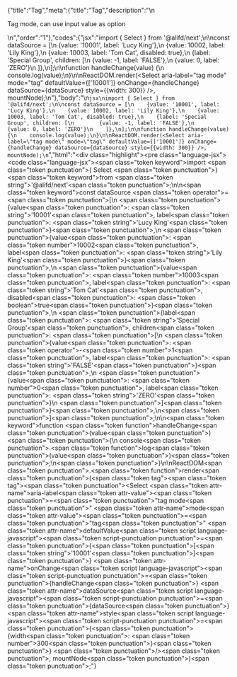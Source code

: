 {"title":"Tag","meta":{"title":"Tag","description":"\n<p>Tag mode, can use input value as option</p>\n","order":"1"},"codes":{"jsx":"import { Select } from '@alifd/next';\n\nconst dataSource = [\n    {value: '10001', label: 'Lucy King'},\n    {value: 10002, label: 'Lily King'},\n    {value: 10003, label: 'Tom Cat', disabled: true},\n    {label: 'Special Group', children: [\n        {value: -1, label: 'FALSE'},\n        {value: 0, label: 'ZERO'}\n    ]},\n];\n\nfunction handleChange(value) {\n    console.log(value);\n}\n\nReactDOM.render(<Select aria-label=\"tag mode\" mode=\"tag\" defaultValue={['10001']} onChange={handleChange} dataSource={dataSource} style={{width: 300}} />, mountNode);\n"},"body":"\n````jsx\nimport { Select } from '@alifd/next';\n\nconst dataSource = [\n    {value: '10001', label: 'Lucy King'},\n    {value: 10002, label: 'Lily King'},\n    {value: 10003, label: 'Tom Cat', disabled: true},\n    {label: 'Special Group', children: [\n        {value: -1, label: 'FALSE'},\n        {value: 0, label: 'ZERO'}\n    ]},\n];\n\nfunction handleChange(value) {\n    console.log(value);\n}\n\nReactDOM.render(<Select aria-label=\"tag mode\" mode=\"tag\" defaultValue={['10001']} onChange={handleChange} dataSource={dataSource} style={{width: 300}} />, mountNode);\n````","html":"<script>(function(){'use strict';\n\nvar _next = require('@alifd/next');\n\nvar dataSource = [{ value: '10001', label: 'Lucy King' }, { value: 10002, label: 'Lily King' }, { value: 10003, label: 'Tom Cat', disabled: true }, { label: 'Special Group', children: [{ value: -1, label: 'FALSE' }, { value: 0, label: 'ZERO' }] }];\n\nfunction handleChange(value) {\n    console.log(value);\n}\n\nReactDOM.render(React.createElement(_next.Select, { 'aria-label': 'tag mode', mode: 'tag', defaultValue: ['10001'], onChange: handleChange, dataSource: dataSource, style: { width: 300 } }), mountNode);})()</script><div class=\"highlight\"><pre class=\"language-jsx\"><code class=\"language-jsx\"><span class=\"token keyword\">import</span> <span class=\"token punctuation\">{</span> Select <span class=\"token punctuation\">}</span> <span class=\"token keyword\">from</span> <span class=\"token string\">'@alifd/next'</span><span class=\"token punctuation\">;</span>\n\n<span class=\"token keyword\">const</span> dataSource <span class=\"token operator\">=</span> <span class=\"token punctuation\">[</span>\n    <span class=\"token punctuation\">{</span>value<span class=\"token punctuation\">:</span> <span class=\"token string\">'10001'</span><span class=\"token punctuation\">,</span> label<span class=\"token punctuation\">:</span> <span class=\"token string\">'Lucy King'</span><span class=\"token punctuation\">}</span><span class=\"token punctuation\">,</span>\n    <span class=\"token punctuation\">{</span>value<span class=\"token punctuation\">:</span> <span class=\"token number\">10002</span><span class=\"token punctuation\">,</span> label<span class=\"token punctuation\">:</span> <span class=\"token string\">'Lily King'</span><span class=\"token punctuation\">}</span><span class=\"token punctuation\">,</span>\n    <span class=\"token punctuation\">{</span>value<span class=\"token punctuation\">:</span> <span class=\"token number\">10003</span><span class=\"token punctuation\">,</span> label<span class=\"token punctuation\">:</span> <span class=\"token string\">'Tom Cat'</span><span class=\"token punctuation\">,</span> disabled<span class=\"token punctuation\">:</span> <span class=\"token boolean\">true</span><span class=\"token punctuation\">}</span><span class=\"token punctuation\">,</span>\n    <span class=\"token punctuation\">{</span>label<span class=\"token punctuation\">:</span> <span class=\"token string\">'Special Group'</span><span class=\"token punctuation\">,</span> children<span class=\"token punctuation\">:</span> <span class=\"token punctuation\">[</span>\n        <span class=\"token punctuation\">{</span>value<span class=\"token punctuation\">:</span> <span class=\"token operator\">-</span><span class=\"token number\">1</span><span class=\"token punctuation\">,</span> label<span class=\"token punctuation\">:</span> <span class=\"token string\">'FALSE'</span><span class=\"token punctuation\">}</span><span class=\"token punctuation\">,</span>\n        <span class=\"token punctuation\">{</span>value<span class=\"token punctuation\">:</span> <span class=\"token number\">0</span><span class=\"token punctuation\">,</span> label<span class=\"token punctuation\">:</span> <span class=\"token string\">'ZERO'</span><span class=\"token punctuation\">}</span>\n    <span class=\"token punctuation\">]</span><span class=\"token punctuation\">}</span><span class=\"token punctuation\">,</span>\n<span class=\"token punctuation\">]</span><span class=\"token punctuation\">;</span>\n\n<span class=\"token keyword\">function</span> <span class=\"token function\">handleChange</span><span class=\"token punctuation\">(</span>value<span class=\"token punctuation\">)</span> <span class=\"token punctuation\">{</span>\n    console<span class=\"token punctuation\">.</span><span class=\"token function\">log</span><span class=\"token punctuation\">(</span>value<span class=\"token punctuation\">)</span><span class=\"token punctuation\">;</span>\n<span class=\"token punctuation\">}</span>\n\nReactDOM<span class=\"token punctuation\">.</span><span class=\"token function\">render</span><span class=\"token punctuation\">(</span><span class=\"token tag\"><span class=\"token tag\"><span class=\"token punctuation\">&lt;</span>Select</span> <span class=\"token attr-name\">aria-label</span><span class=\"token attr-value\"><span class=\"token punctuation\">=</span><span class=\"token punctuation\">\"</span>tag mode<span class=\"token punctuation\">\"</span></span> <span class=\"token attr-name\">mode</span><span class=\"token attr-value\"><span class=\"token punctuation\">=</span><span class=\"token punctuation\">\"</span>tag<span class=\"token punctuation\">\"</span></span> <span class=\"token attr-name\">defaultValue</span><span class=\"token script language-javascript\"><span class=\"token script-punctuation punctuation\">=</span><span class=\"token punctuation\">{</span><span class=\"token punctuation\">[</span><span class=\"token string\">'10001'</span><span class=\"token punctuation\">]</span><span class=\"token punctuation\">}</span></span> <span class=\"token attr-name\">onChange</span><span class=\"token script language-javascript\"><span class=\"token script-punctuation punctuation\">=</span><span class=\"token punctuation\">{</span>handleChange<span class=\"token punctuation\">}</span></span> <span class=\"token attr-name\">dataSource</span><span class=\"token script language-javascript\"><span class=\"token script-punctuation punctuation\">=</span><span class=\"token punctuation\">{</span>dataSource<span class=\"token punctuation\">}</span></span> <span class=\"token attr-name\">style</span><span class=\"token script language-javascript\"><span class=\"token script-punctuation punctuation\">=</span><span class=\"token punctuation\">{</span><span class=\"token punctuation\">{</span>width<span class=\"token punctuation\">:</span> <span class=\"token number\">300</span><span class=\"token punctuation\">}</span><span class=\"token punctuation\">}</span></span> <span class=\"token punctuation\">/></span></span><span class=\"token punctuation\">,</span> mountNode<span class=\"token punctuation\">)</span><span class=\"token punctuation\">;</span></code></pre></div>"}